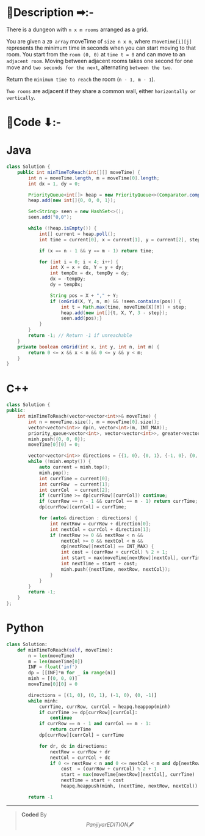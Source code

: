# 📍Description ➡:-
<!-- Describe your first thoughts on how to solve this problem. -->
There is a dungeon with `n x m rooms` arranged as a grid.

You are given a `2D array` moveTime of `size n x m`, where m`oveTime[i][j]` represents the minimum time in seconds when you can start moving to that room. You start from the `room (0, 0)` at `time t = 0` and can move to an `adjacent room`. Moving between adjacent rooms takes one second for one move and `two seconds for the next`, alternating `between the two`.

Return the `minimum time to reach` the room (`n - 1, m - 1`).

`Two rooms` are adjacent if they share a common wall, either `horizontally or vertically`.


# 📝Code ⬇:-


# Java
```java []
class Solution {
    public int minTimeToReach(int[][] moveTime) {
        int n = moveTime.length, m = moveTime[0].length;
        int dx = 1, dy = 0;

        PriorityQueue<int[]> heap = new PriorityQueue<>(Comparator.comparingInt(a -> a[0]));
        heap.add(new int[]{0, 0, 0, 1});

        Set<String> seen = new HashSet<>();
        seen.add("0,0");

        while (!heap.isEmpty()) {
            int[] current = heap.poll();
            int time = current[0], x = current[1], y = current[2], step = current[3];

            if (x == n - 1 && y == m - 1) return time;

            for (int i = 0; i < 4; i++) {
                int X = x + dx, Y = y + dy;
                int tempDx = dx, tempDy = dy;
                dx = -tempDy;
                dy = tempDx;

                String pos = X + "," + Y;
                if (onGrid(X, Y, n, m) && !seen.contains(pos)) {
                    int t = Math.max(time, moveTime[X][Y]) + step;
                    heap.add(new int[]{t, X, Y, 3 - step});
                    seen.add(pos);}
            }
        }
        return -1; // Return -1 if unreachable
    }
    private boolean onGrid(int x, int y, int n, int m) {
        return 0 <= x && x < n && 0 <= y && y < m;
    }
}

```

# C++
``` cpp []
class Solution {
public:
    int minTimeToReach(vector<vector<int>>& moveTime) {
        int n = moveTime.size(), m = moveTime[0].size();
        vector<vector<int>> dp(n, vector<int>(m, INT_MAX));
        priority_queue<vector<int>, vector<vector<int>>, greater<vector<int>>> minh;
        minh.push({0, 0, 0});    
        moveTime[0][0] = 0;

        vector<vector<int>> directions = {{1, 0}, {0, 1}, {-1, 0}, {0, -1}};
        while (!minh.empty()) {
            auto current = minh.top();
            minh.pop();
            int currTime = current[0];
            int currRow  = current[1];
            int currCol  = current[2];
            if (currTime >= dp[currRow][currCol]) continue;
            if (currRow == n - 1 && currCol == m - 1) return currTime;
            dp[currRow][currCol] = currTime;

            for (auto& direction : directions) {
                int nextRow = currRow + direction[0];
                int nextCol = currCol + direction[1];
                if (nextRow >= 0 && nextRow < n &&
                    nextCol >= 0 && nextCol < m &&
                    dp[nextRow][nextCol] == INT_MAX) {
                    int cost = (currRow + currCol) % 2 + 1; 
                    int start = max(moveTime[nextRow][nextCol], currTime);
                    int nextTime = start + cost;
                    minh.push({nextTime, nextRow, nextCol});
                }
            }
        }
        return -1;
    }
};
```

# Python
``` python []
class Solution:
    def minTimeToReach(self, moveTime):
        n = len(moveTime)
        m = len(moveTime[0])
        INF = float('inf')
        dp = [[INF]*m for _ in range(n)]
        minh = [(0, 0, 0)]
        moveTime[0][0] = 0

        directions = [(1, 0), (0, 1), (-1, 0), (0, -1)]
        while minh:
            currTime, currRow, currCol = heapq.heappop(minh)
            if currTime >= dp[currRow][currCol]:
                continue
            if currRow == n - 1 and currCol == m - 1:
                return currTime
            dp[currRow][currCol] = currTime

            for dr, dc in directions:
                nextRow = currRow + dr
                nextCol = currCol + dc
                if 0 <= nextRow < n and 0 <= nextCol < m and dp[nextRow][nextCol] == INF:
                    cost  = (currRow + currCol) % 2 + 1
                    start = max(moveTime[nextRow][nextCol], currTime)
                    nextTime = start + cost
                    heapq.heappush(minh, (nextTime, nextRow, nextCol))

        return -1   
```

---

>    **Coded** By $$Panjiyar EDITION 🖋  $$

               
